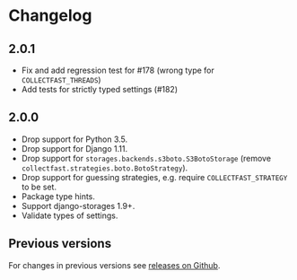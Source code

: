 # Changelog

## 2.0.1

- Fix and add regression test for #178 (wrong type for `COLLECTFAST_THREADS`)
- Add tests for strictly typed settings (#182)

## 2.0.0

- Drop support for Python 3.5.
- Drop support for Django 1.11.
- Drop support for `storages.backends.s3boto.S3BotoStorage` (remove
  `collectfast.strategies.boto.BotoStrategy`).
- Drop support for guessing strategies, e.g. require
  `COLLECTFAST_STRATEGY` to be set.
- Package type hints.
- Support django-storages 1.9+.
- Validate types of settings.

## Previous versions

For changes in previous versions see [releases on Github][releases].

[releases]: https://github.com/antonagestam/collectfast/releases
